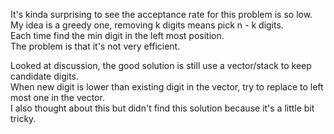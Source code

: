 It's kinda surprising to see the acceptance rate for this problem is so low.\
My idea is a greedy one, removing k digits means pick n - k digits.\
Each time find the min digit in the left most position.\
The problem is that it's not very efficient.

Looked at discussion, the good solution is still use a vector/stack to keep candidate digits.\
When new digit is lower than existing digit in the vector, try to replace to left most one in the vector.\
I also thought about this but didn't find this solution because it's a little bit tricky.
